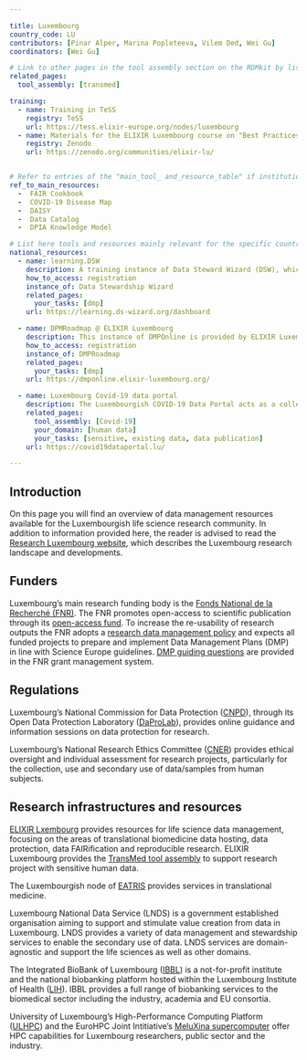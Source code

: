 ```yaml
---

title: Luxembourg
country_code: LU
contributors: [Pinar Alper, Marina Popleteeva, Vilem Ded, Wei Gu]
coordinators: [Wei Gu]

# Link to other pages in the tool assembly section on the RDMkit by listing the page_id 
related_pages:
  tool_assembly: [transmed]

training:
  - name: Training in TeSS
    registry: TeSS
    url: https://tess.elixir-europe.org/nodes/luxembourg
  - name: Materials for the ELIXIR Luxembourg course on "Best Practices in Research Data Management and Stewardship."
    registry: Zenodo
    url: https://zenodo.org/communities/elixir-lu/


# Refer to entries of the "main_tool_ and_resource_table" if institutions, organizations and projects from the country contribute to the development of international tools and resources. 
ref_to_main_resources: 
  -  FAIR Cookbook
  -  COVID-19 Disease Map
  -  DAISY
  -  Data Catalog
  -  DPIA Knowledge Model

# List here tools and resources mainly relevant for the specific country
national_resources: 
  - name: learning.DSW 
    description: A training instance of Data Steward Wizard (DSW), which has the FNR and the DPIA templates.
    how_to_access: registration
    instance_of: Data Stewardship Wizard
    related_pages:
      your_tasks: [dmp]
    url: https://learning.ds-wizard.org/dashboard

  - name: DPMRoadmap @ ELIXIR Luxembourg
    description: This instance of DMPOnline is provided by ELIXIR Luxembourg and has FNR template for Data Management Plan (DMP).
    how_to_access: registration
    instance_of: DMPRoadmap
    related_pages:
      your_tasks: [dmp]
    url: https://dmponline.elixir-luxembourg.org/

  - name: Luxembourg Covid-19 data portal
    description: The Luxembourgish COVID-19 Data Portal acts as a collection of links and provides information to support researchers to utilise Luxembourgish and European infrastructures for data sharing.  
    related_pages:
      tool_assembly: [Covid-19]
      your_domain: [human data]
      your_tasks: [sensitive, existing data, data publication]
    url: https://covid19dataportal.lu/

---
```

<!---All the resources added above will appear on the table at the bottom of the page--->

<!---Following information for the page text--->
<!---Use this template as guidance, all fields are optional. Feel free to modify any section if you think it is necessary--->
<!---If the information is already in another resource, please include the link instead of duplicating information--->
<!---Please focus on resources that are relevant for the whole country for life sciences--->

## Introduction 
<!---General RDM considerations for your country, how to deal with RDM on a national level--->
On this page you will find an overview of data management resources available for the Luxembourgish life science research community. In addition to information provided here, the reader is advised to read the [Research Luxembourg website](https://www.researchluxembourg.org/en/), which describes the Luxembourg research landscape and developments.

## Funders
Luxembourg’s main research funding body is the [Fonds National de la Recherché (FNR)](https://www.fnr.lu/). The FNR promotes open-access to scientific publication through its [open-access fund](https://www.fnr.lu/funding-instruments/open-access-fund/). To increase the re-usability of research outputs the FNR adopts a [research data management policy](https://www.fnr.lu/open-science-new-fnr-policy-on-research-data-management/) and expects all funded projects to prepare and implement Data Management Plans (DMP) in line with Science Europe guidelines. [DMP guiding questions](https://storage.fnr.lu/index.php/s/urQOCMeKlgXexZF) are provided in the FNR grant management system.

## Regulations
<!--- Ethical and legal regulations in the country, committees etc --->

Luxembourg’s National Commission for Data Protection ([CNPD](https://cnpd.public.lu/en.html)), through its Open Data Protection Laboratory ([DaProLab](https://cnpd.public.lu/en/actualites/national/2020/03/dapro-lab-recherche.html)), provides online guidance and information sessions on data protection for research.

Luxembourg’s National Research Ethics Committee ([CNER](https://www.cner.lu/en-gb/Home)) provides ethical oversight and individual assessment for research projects, particularly for the collection, use and secondary use of data/samples from human subjects.

## Research infrastructures and resources 
<!--- e.g. human data, covid-19. Please, only add domain-specific resources that you think don't fit in the table at the bottom--->
[ELIXIR Lxembourg](https://elixir-luxembourg.org) provides resources for life science data management, focusing on the areas of translational biomedicine data hosting, data protection, data FAIRification and reproducible research. ELIXIR Luxembourg provides the [TransMed tool assembly](transmed_assembly) to support research project with sensitive human data.

The Luxembourgish node of [EATRIS](https://eatris.eu/countries/luxembourg/) provides services in translational medicine.

Luxembourg National Data Service (LNDS) is a government established organisation aiming to support and stimulate value creation from data in Luxembourg. LNDS provides a variety of data management and stewardship services to enable the secondary use of data. LNDS services are domain-agnostic and support the life sciences as well as other domains. 

The Integrated BioBank of Luxembourg ([IBBL](https://www.lih.lu/en/translational-medicine/translational-medicine-operations-hub/integrated-biobank-of-luxembourg-ibbl/)) is a not-for-profit institute and the national biobanking platform hosted within the Luxembourg Institute of Health ([LIH](https://www.lih.lu/en/)). IBBL provides a full range of biobanking services to the biomedical sector including the industry, academia and EU consortia.

University of Luxembourg’s High-Performance Computing Platform ([ULHPC](https://hpc.uni.lu)) and the EuroHPC  Joint Intitiative’s [MeluXina supercomputer](https://docs.lxp.lu) offer HPC capabilities for Luxembourg researchers, public sector and the industry. 
